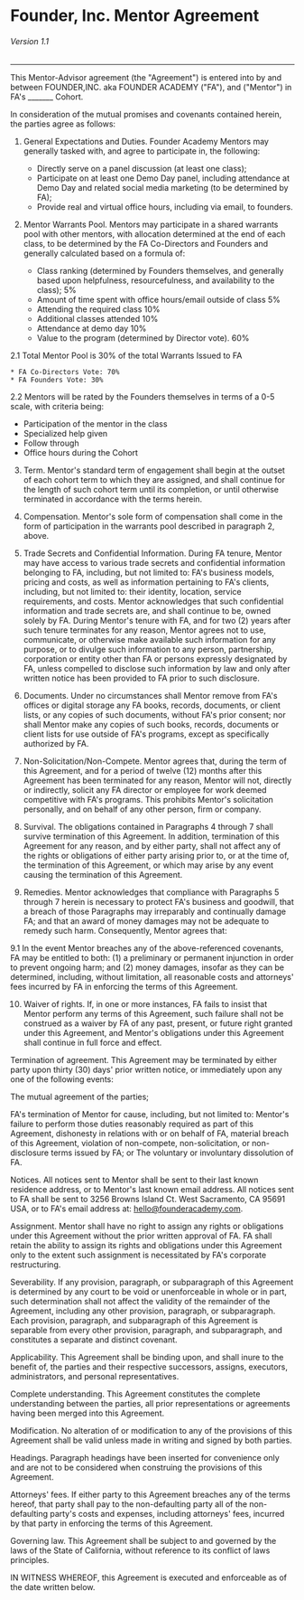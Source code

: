 # Founder, Inc. Mentor Agreement
###### Version 1.1
---

This Mentor-Advisor agreement (the "Agreement") is entered into by and between FOUNDER,INC. aka FOUNDER ACADEMY ("FA"), and ("Mentor") in FA's _______ Cohort.  

In consideration of the mutual promises and covenants contained herein, the parties agree as follows:

1. General Expectations and Duties. Founder Academy Mentors may generally tasked with, and agree to participate in, the following:

   * Directly serve on a panel discussion (at least one class);
   * Participate on at least one Demo Day panel, including attendance at Demo Day and related social media marketing (to be determined by FA);
   * Provide real and virtual office hours, including via email, to founders.


2. Mentor Warrants Pool. Mentors may participate in a shared warrants pool with other mentors, with allocation determined at the end of each class, to be determined by the FA Co-Directors and Founders and generally calculated based on a formula of:

    * Class ranking (determined by Founders themselves, and generally based upon helpfulness, resourcefulness, and availability to the class); 5%
    * Amount of time spent with office hours/email outside of class 5%
    * Attending the required class 10%
    * Additional classes attended 10%
    * Attendance at demo day 10%
    * Value to the program (determined by Director vote). 60%

2.1 Total Mentor Pool is 30% of the total Warrants Issued to FA
    
    * FA Co-Directors Vote: 70%
    * FA Founders Vote: 30%
 
2.2 Mentors will be rated by the Founders themselves in terms of a 0-5 scale, with criteria being: 	

   * Participation of the mentor in the class
   * Specialized  help given
   * Follow through
   * Office hours during the Cohort

3. Term. Mentor's standard term of engagement shall begin at the outset of each cohort term to which they are assigned, and shall continue for the length of such cohort term until its completion, or until otherwise terminated in accordance with the terms herein.

4. Compensation. Mentor's sole form of compensation shall come in the form of participation in the warrants pool described in paragraph 2, above.

5. Trade Secrets and Confidential Information. During FA tenure, Mentor may have access to various trade secrets and confidential information belonging to FA, including, but not limited to: FA's business models, pricing and costs, as well as information pertaining to FA's clients, including, but not limited to: their identity, location, service requirements, and costs. Mentor acknowledges that such confidential information and trade secrets are, and shall continue to be, owned solely by FA. During Mentor's tenure with FA, and for two (2) years after such tenure terminates for any reason, Mentor agrees not to use, communicate, or otherwise make available such information for any purpose, or to divulge such information to any person, partnership, corporation or entity other than FA or persons expressly designated by FA, unless compelled to disclose such information by law and only after written notice has been provided to FA prior to such disclosure.

6. Documents. Under no circumstances shall Mentor remove from FA's offices or digital storage any FA books, records, documents, or client lists, or any copies of such documents, without FA's prior consent; nor shall Mentor make any copies of such books, records, documents or client lists for use outside of FA's programs, except as specifically authorized by FA.

7. Non-Solicitation/Non-Compete. Mentor agrees that, during the term of this Agreement, and for a period of twelve (12) months after this Agreement has been terminated for any reason, Mentor will not, directly or indirectly, solicit any FA director or employee for work deemed competitive with FA's programs. This prohibits Mentor's solicitation personally, and on behalf of any other person, firm or company.

8. Survival. The obligations contained in Paragraphs 4 through 7 shall survive termination of this Agreement. In addition, termination of this Agreement for any reason, and by either party, shall not affect any of the rights or obligations of either party arising prior to, or at the time of, the termination of this Agreement, or which may arise by any event causing the termination of this Agreement.

9. Remedies. Mentor acknowledges that compliance with Paragraphs 5 through 7 herein is necessary to protect FA's business and goodwill, that a breach of those Paragraphs may irreparably and continually damage FA; and that an award of money damages may not be adequate to remedy such harm. Consequently, Mentor agrees that:

9.1 In the event Mentor breaches any of the above-referenced covenants, FA may be entitled to both: (1) a preliminary or permanent injunction in order to prevent ongoing harm; and (2) money damages, insofar as they can be determined, including, without limitation, all reasonable costs and attorneys' fees incurred by FA in enforcing the terms of this Agreement.

10. Waiver of rights. If, in one or more instances, FA fails to insist that Mentor perform any terms of this Agreement, such failure shall not be construed as a waiver by FA of any past, present, or future right granted under this Agreement, and Mentor's obligations under this Agreement shall continue in full force and effect.

Termination of agreement. This Agreement may be terminated by either party upon thirty (30) days' prior written notice, or immediately upon any one of the following events:

The mutual agreement of the parties;

FA's termination of Mentor for cause, including, but not limited to: Mentor's failure to perform those duties reasonably required as part of this Agreement, dishonesty in relations with or on behalf of FA, material breach of this Agreement, violation of non-compete, non-solicitation, or non-disclosure terms issued by FA; or The voluntary or involuntary dissolution of FA.

Notices. All notices sent to Mentor shall be sent to their last known residence address, or to Mentor's last known email address. All notices sent to FA shall be sent to 3256 Browns Island Ct. West Sacramento, CA 95691 USA, or to FA's email address at: hello@founderacademy.com.

Assignment. Mentor shall have no right to assign any rights or obligations under this Agreement without the prior written approval of FA. FA shall retain the ability to assign its rights and obligations under this Agreement only to the extent such assignment is necessitated by FA's corporate restructuring.

Severability. If any provision, paragraph, or subparagraph of this Agreement is determined by any court to be void or unenforceable in whole or in part, such determination shall not affect the validity of the remainder of the Agreement, including any other provision, paragraph, or subparagraph. Each provision, paragraph, and subparagraph of this Agreement is separable from every other provision, paragraph, and subparagraph, and constitutes a separate and distinct covenant.

Applicability. This Agreement shall be binding upon, and shall inure to the benefit of, the parties and their respective successors, assigns, executors, administrators, and personal representatives.

Complete understanding. This Agreement constitutes the complete understanding between the parties, all prior representations or agreements having been merged into this Agreement.

Modification. No alteration of or modification to any of the provisions of this Agreement shall be valid unless made in writing and signed by both parties.

Headings. Paragraph headings have been inserted for convenience only and are not to be considered when construing the provisions of this Agreement.

Attorneys' fees. If either party to this Agreement breaches any of the terms hereof, that party shall pay to the non-defaulting party all of the non-defaulting party's costs and expenses, including attorneys' fees, incurred by that party in enforcing the terms of this Agreement.

Governing law. This Agreement shall be subject to and governed by the laws of the State of California, without reference to its conflict of laws principles.

IN WITNESS WHEREOF, this Agreement is executed and enforceable as of the date written below.

